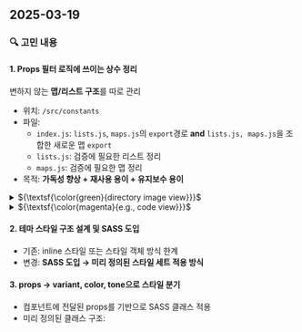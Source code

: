 ## 2025-03-19

### 🔍 고민 내용

#### 1. Props 필터 로직에 쓰이는 상수 정리

변하지 않는 **맵/리스트 구조**를 따로 관리

-   위치: `/src/constants`
-   파일:
    -   `index.js`: `lists.js`, `maps.js`의 `export`경로 **and** `lists.js, maps.js`을 조합한 새로운 맵 `export`
    -   `lists.js`: 검증에 필요한 리스트 정리
    -   `maps.js`: 검증에 필요한 맵 정리
-   목적: **가독성 향상 + 재사용 용이 + 유지보수 용이**

<details> 
<summary> ${\textsf{\color{green}{directory image view}}}$ </summary>

![](./md_image/2025-03-20-00-14-23.png)

</details>

<details> 
<summary> ${\textsf{\color{magenta}{e.g., code view}}}$ </summary>

> <details>
> <summary> ${\textsf{\color{magenta}{index.js}}}$ </summary>
>
> ```javascript
> import { flexCssList, gridCssList, tableCssList, commonCssList } from './lists'
> export * from './lists'
> export * from './maps'
>
> export const displayListMap = {
>     flex: flexCssList,
>     grid: gridCssList,
>     table: tableCssList,
>     common: commonCssList,
> }
> ```
>
> </details>
>
> <details>
> <summary> ${\textsf{\color{magenta}{lists.js}}}$ </summary>
>
> ```javascript
> /** INDEX `${name}List`
> * tableTag
> * display
> * onEvent
> * pseudoClass
> * pseudoElement
> * allPseudo
> *
> * -- display group match css property --
> * flexCss
> * gridCss
> * tableCss
> * commonCss
> */
>
> export const tableTagList = ['table', 'caption', 'thead', 'tfoot', 'tbody', 'colgroup', 'tr', 'td', 'th', 'col']
>
> export const ...
> ```
>
> </details>
>
> <details>
> <summary> ${\textsf{\color{magenta}{maps.js}}}$ </summary>
>
> ```javascript
> /** INDEX `${name}Map`
> * displayGroup
> * tableDisplay
> */
>
> export const displayGroupMap = {
>    flex: ['flex', 'inline-flex'],
>    grid: ['grid', 'inline-grid'],
>    table: ['table', 'inline-table', 'table-row-group', 'table-header-group', 'table-footer-group', 'table-row', 'table-cell', 'table-column', 'table-column-group', 'table-caption'],
>    common: ['block', 'inline', 'inline-block', 'flow-root', 'list-item'],
> }
> export const ...
> ```
>
> </details>

</details>

#### 2. 테마 스타일 구조 설계 및 SASS 도입

-   기존: inline 스타일 또는 스타일 객체 방식 한계
-   변경: **SASS 도입 → 미리 정의된 스타일 세트 적용 방식**

#### 3. props → variant, color, tone으로 스타일 분기

-   컴포넌트에 전달된 props를 기반으로 SASS 클래스 적용
-   미리 정의된 클래스 구조:
